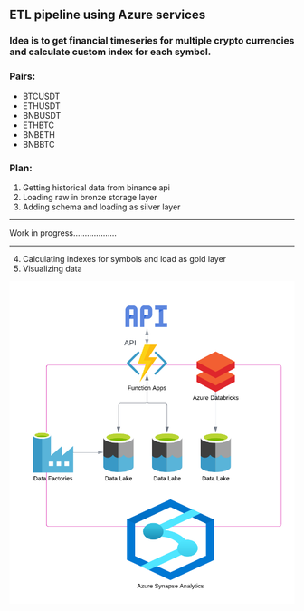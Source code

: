 ## ETL pipeline using Azure services

### Idea is to get financial timeseries for multiple crypto currencies and calculate custom index for each symbol. 

### Pairs:
- BTCUSDT
- ETHUSDT
- BNBUSDT
- ETHBTC
- BNBETH
- BNBBTC
 

### Plan:
1. Getting historical data from binance api
2. Loading raw in bronze storage layer
3. Adding schema and loading as silver layer
***
Work in progress...................
***
4. Calculating indexes for symbols and load as gold layer
5. Visualizing data

!["azure etl pipleline"](/static/etl-azure.png)